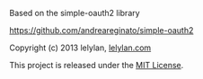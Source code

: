 
Based on the simple-oauth2 library 

https://github.com/andreareginato/simple-oauth2

Copyright (c) 2013 lelylan, [lelylan.com](http://lelylan.com)

This project is released under the [MIT License](http://opensource.org/licenses/MIT).
